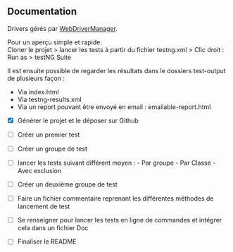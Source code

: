 ## Documentation
Drivers gérés par [WebDriverManager].  

Pour un aperçu simple et rapide:  
Cloner le projet > lancer les tests à partir du fichier testng.xml > Clic droit : Run as > testNG Suite

Il est ensuite possible de regarder les résultats dans le dossiers test-output de plusieurs façon :
- Via index.html
- Via testng-results.xml
- Via un report pouvant être envoyé en email : emailable-report.html


- [x] Générer le projet et le déposer sur Github
- [ ] Créer un premier test
- [ ] Créer un groupe de test
- [ ] lancer les tests suivant différent moyen :
        - Par groupe
        - Par Classe
        - Avec exclusion
- [ ] Créer un deuxième groupe de test
- [ ] Faire un fichier commentaire reprenant les différentes méthodes de lancement de test
- [ ] Se renseigner pour lancer les tests en ligne de commandes et intégrer cela dans un fichier Doc
- [ ] Finaliser le README


[WebDriverManager]: https://github.com/bonigarcia/webdrivermanager/